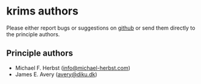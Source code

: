 # krims authors

Please either report bugs or suggestions on [github](https://github.com/lazyten/krims)
or send them directly to the principle authors.

## Principle authors
- Michael F. Herbst (info@michael-herbst.com)
- James E. Avery (avery@diku.dk)
